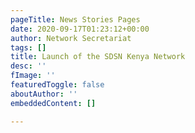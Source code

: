 ```yaml
---
pageTitle: News Stories Pages
date: 2020-09-17T01:23:12+00:00
author: Network Secretariat
tags: []
title: Launch of the SDSN Kenya Network
desc: ''
fImage: ''
featuredToggle: false
aboutAuthor: ''
embeddedContent: []

---
```

